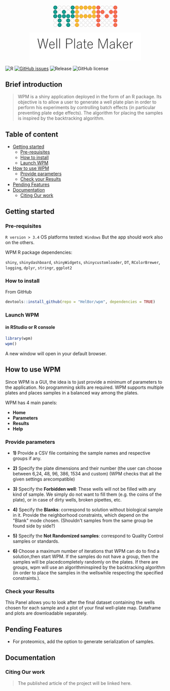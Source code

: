 <p align="center"><img width=40% src="https://github.com/HelBor/wpm/blob/master/inst/wpmApp/www/images/wpm_logo.png"></p>
<p align="center"><img width=70% src="https://github.com/HelBor/wpm/blob/master/inst/wpmApp/www/images/wpm_name.png"></p>


![R](https://img.shields.io/badge/R-v3.4+-blue?style=flat-square)
[![GitHub issues](https://img.shields.io/github/issues/HelBor/wpm?style=flat-square)](https://github.com/HelBor/wpm/blob/issues)
![Release](https://img.shields.io/badge/release-alpha-orange?style=flat-square)
![GitHub license](https://img.shields.io/github/license/HelBor/wpm?style=flat-square)


## Brief introduction

> WPM is a shiny application deployed in the form of an R package.
> Its objective is to allow a user to generate a well plate plan in order to perform his experiments by controlling batch effects (in particular preventing plate edge effects).
> The algorithm for placing the samples is inspired by the backtracking algorithm.

## Table of content
 * [Getting started](https://github.com/HelBor/wpm#getting-started)
   - [Pre-requisites](https://github.com/HelBor/wpm#pre-requisites)
   - [How to install](https://github.com/HelBor/wpm#how-to-install)
   - [Launch WPM](https://github.com/HelBor/wpm#launch-wpm)
 * [How to use WPM](https://github.com/HelBor/wpm#how-to-use-wpm)
   - [Provide parameters](https://github.com/HelBor/wpm#provide-parameters)
   - [Check your Results](https://github.com/HelBor/wpm#check-your-results)
 * [Pending Features](https://github.com/HelBor/wpm#pending-features)
 * [Documentation](https://github.com/HelBor/wpm#documentation)
   - [Citing Our work](https://github.com/HelBor/wpm#citing-our-work)


## Getting started

### Pre-requisites
`R version > 3.4`
OS platforms tested: `Windows`
But the app should work also on the others.

WPM R package dependencies:

`shiny`, `shinydashboard`, `shinyWidgets`, `shinycustomloader`, `DT`, 
`RColorBrewer`, `logging`, `dplyr`, `stringr`, `ggplot2`

### How to install

From GitHub
```R
devtools::install_github(repo = "HelBor/wpm", dependencies = TRUE)
```

### Launch WPM

#### in RStudio or R console

```R
library(wpm)
wpm()
```
A new window will open in your default browser.

## How to use WPM

Since WPM is a GUI, the idea is to just provide a minimum of parameters to the application. 
No programming skills are required. WPM supports multiple plates and places samples in a balanced way among the plates.

WPM has 4 main panels:

* __Home__
* __Parameters__
* __Results__
* __Help__


### Provide parameters

- **1)** Provide a CSV file containing the sample names and respective groups if any.

- **2)** Specify the plate dimensions and their number (the user can choose between 6,24,  48,  96,  386,  1534  and  custom)  (WPM  checks  that  all  the  given  settings  arecompatible)

- **3)** Specify the __Forbidden well__: These  wells  will  not  be  filled  with  any  kind  of  sample. We simply do not want to fill them (e.g. the coins of the plate), or in case of dirty wells, broken pipettes, etc.

- **4)** Specify the __Blanks__: correspond to solution without biological sample in it. Provide the neighborhood constraints, which depend on the "Blank" mode chosen. (Shouldn't samples from the same group be found side by side?)

- **5)** Specify the __Not Randomized samples__: correspond to Quality Control samples or standards.

- **6)** Choose a maximum number of iterations that WPM can do to find a solution,then start WPM. If the samples do not have a group, then the samples will be placedcompletely randomly on the plates. If there are groups, wpm will use an algorithminspired by the backtracking algorithm (in order to place the samples in the wellswhile respecting the specified constraints.).


### Check your Results

This Panel allows you to look after the final dataset containing the wells chosen for each sample and a plot of your final well-plate map. Dataframe and plots are downloadable separately.


## Pending Features
* For proteomics, add the option to generate serialization of samples.

## Documentation

### Citing Our work
> The published article of the project will be linked here.